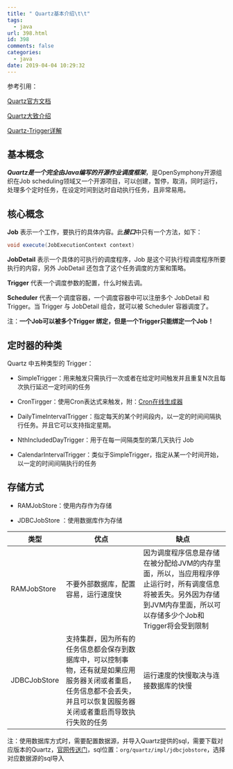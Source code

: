 ```yaml
---
title: " Quartz基本介绍\t\t"
tags:
  - java
url: 398.html
id: 398
comments: false
categories:
  - java
date: 2019-04-04 10:29:32
---
```


参考引用：

[Quartz官方文档](https://www.w3cschool.cn/quartz_doc/)

[Quartz大致介绍](https://blog.csdn.net/u010648555/article/details/54863144)

[Quartz-Trigger详解](https://blog.csdn.net/yangshangwei/article/details/78172788#calendarintervaltrigger)

## 基本概念

***Quartz是一个完全由Java编写的开源作业调度框架***，是OpenSymphony开源组织在Job scheduling领域又一个开源项目，可以创建，暂停，取消，同时运行，处理多个定时任务，在设定时间到达时自动执行任务，且非常易用。

## 核心概念

**Job** 表示一个工作，要执行的具体内容。此***接口***中只有一个方法，如下：

```java
void execute(JobExecutionContext context) 
```

**JobDetail** 表示一个具体的可执行的调度程序，Job 是这个可执行程调度程序所要执行的内容，另外 JobDetail 还包含了这个任务调度的方案和策略。

**Trigger** 代表一个调度参数的配置，什么时候去调。

**Scheduler** 代表一个调度容器，一个调度容器中可以注册多个 JobDetail 和 Trigger。当 Trigger 与 JobDetail 组合，就可以被 Scheduler 容器调度了。 

注：**一个Job可以被多个Trigger 绑定，但是一个Trigger只能绑定一个Job！**

## 定时器的种类

Quartz 中五种类型的 Trigger：

- SimpleTrigger：用来触发只需执行一次或者在给定时间触发并且重复N次且每次执行延迟一定时间的任务

- CronTirgger：使用Cron表达式来触发，附：[Cron在线生成器](http://www.bejson.com/othertools/cron/)

- DailyTimeIntervalTrigger：指定每天的某个时间段内，以一定的时间间隔执行任务。并且它可以支持指定星期。

- NthIncludedDayTrigger：用于在每一间隔类型的第几天执行 Job

- CalendarIntervalTrigger：类似于SimpleTrigger，指定从某一个时间开始，以一定的时间间隔执行的任务

## 存储方式
- RAMJobStore：使用内存作为存储

- JDBCJobStore ：使用数据库作为存储

| **类型**     | **优点**                                                     | **缺点**                                                     |
| ------------ | ------------------------------------------------------------ | ------------------------------------------------------------ |
| RAMJobStore  | 不要外部数据库，配置容易，运行速度快                         | 因为调度程序信息是存储在被分配给JVM的内存里面，所以，当应用程序停止运行时，所有调度信息将被丢失。另外因为存储到JVM内存里面，所以可以存储多少个Job和Trigger将会受到限制 |
| JDBCJobStore | 支持集群，因为所有的任务信息都会保存到数据库中，可以控制事物，还有就是如果应用服务器关闭或者重启，任务信息都不会丢失，并且可以恢复因服务器关闭或者重启而导致执行失败的任务 | 运行速度的快慢取决与连接数据库的快慢                         |

注：使用数据库方式时，需要配置数据源，并导入Quartz提供的sql，需要下载对应版本的Quartz，[官网传送门](http://www.quartz-scheduler.org/downloads/)，sql位置：`org/quartz/impl/jdbcjobstore`，选择对应数据源的sql导入